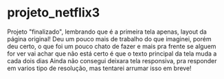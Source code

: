 # projeto_netflix3
Projeto "finalizado", lembrando que é a primeira tela apenas, layout da página original!
Deu um pouco mais de trabalho do que imaginei, porém deu certo, o que foi um pouco chato de fazer e mais pra frente se alguem for ver vai achar que não está certo
é que o texto principal da tela muda a cada dois dias
Ainda não consegui deixara  tela responsiva, pra responder em varios tipo de resolução, mas tentarei arrumar isso em breve!
